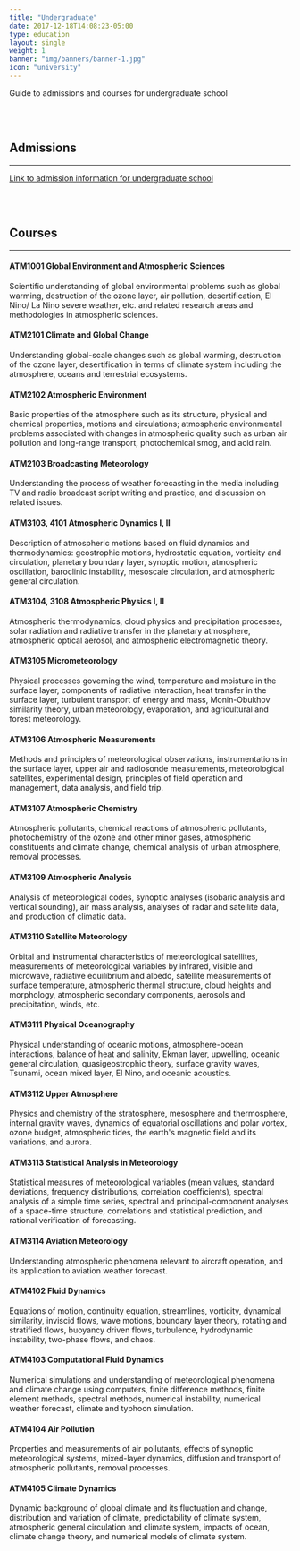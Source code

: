 ```yaml
---
title: "Undergraduate"
date: 2017-12-18T14:08:23-05:00
type: education
layout: single
weight: 1
banner: "img/banners/banner-1.jpg"
icon: "university"
---
```

Guide to admissions and courses for undergraduate school
<!--more-->

<br>
<br>

## Admissions
_ _ _

[Link to admission information for undergraduate school](http://admission.yonsei.ac.kr/seoul/foreign/html/eng/about.asp)

<br>
<br>

## Courses
_ _ _

#### ATM1001 Global Environment and Atmospheric Sciences 
Scientific understanding of global environmental problems such as global warming, destruction of the ozone layer, air pollution, desertification, El Nino/ La Nino severe weather, etc. and related research areas and methodologies in atmospheric sciences.
 
#### ATM2101 Climate and Global Change 
Understanding global-scale changes such as global warming, destruction of the ozone layer, desertification in terms of climate system including the atmosphere, oceans and terrestrial ecosystems.
 
#### ATM2102 Atmospheric Environment 
Basic properties of the atmosphere such as its structure, physical and chemical properties, motions and circulations; atmospheric environmental problems associated with changes in atmospheric quality such as urban air pollution and long-range transport, photochemical smog, and acid rain.
 
#### ATM2103 Broadcasting Meteorology 
Understanding the process of weather forecasting in the media including TV and radio broadcast script writing and practice, and discussion on related issues.
 
#### ATM3103, 4101 Atmospheric Dynamics I, II 
Description of atmospheric motions based on fluid dynamics and thermodynamics: geostrophic motions, hydrostatic equation, vorticity and circulation, planetary boundary layer, synoptic motion, atmospheric oscillation, baroclinic instability, mesoscale circulation, and atmospheric general circulation.
 
#### ATM3104, 3108 Atmospheric Physics I, II 
Atmospheric thermodynamics, cloud physics and precipitation processes, solar radiation and radiative transfer in the planetary atmosphere, atmospheric optical aerosol, and atmospheric electromagnetic theory.
 
#### ATM3105 Micrometeorology 
Physical processes governing the wind, temperature and moisture in the surface layer, components of radiative interaction, heat transfer in the surface layer, turbulent transport of energy and mass, Monin-Obukhov similarity theory, urban meteorology, evaporation, and agricultural and forest meteorology.
 
#### ATM3106 Atmospheric Measurements 
Methods and principles of meteorological observations, instrumentations in the surface layer, upper air and radiosonde measurements, meteorological satellites, experimental design, principles of field operation and management, data analysis, and field trip.
 
#### ATM3107 Atmospheric Chemistry 
Atmospheric pollutants, chemical reactions of atmospheric pollutants, photochemistry of the ozone and other minor gases, atmospheric constituents and climate change, chemical analysis of urban atmosphere, removal processes.
 
#### ATM3109 Atmospheric Analysis 
Analysis of meteorological codes, synoptic analyses (isobaric analysis and vertical sounding), air mass analysis, analyses of radar and satellite data, and production of climatic data.
 
#### ATM3110 Satellite Meteorology 
Orbital and instrumental characteristics of meteorological satellites, measurements of meteorological variables by infrared, visible and microwave, radiative equilibrium and albedo, satellite measurements of surface temperature, atmospheric thermal structure, cloud heights and morphology, atmospheric secondary components, aerosols and precipitation, winds, etc.
 
#### ATM3111 Physical Oceanography 
Physical understanding of oceanic motions, atmosphere-ocean interactions, balance of heat and salinity, Ekman layer, upwelling, oceanic general circulation, quasigeostrophic theory, surface gravity waves, Tsunami, ocean mixed layer, El Nino, and oceanic acoustics.
 
#### ATM3112 Upper Atmosphere 
Physics and chemistry of the stratosphere, mesosphere and thermosphere, internal gravity waves, dynamics of equatorial oscillations and polar vortex, ozone budget, atmospheric tides, the earth's magnetic field and its variations, and aurora.
 
#### ATM3113 Statistical Analysis in Meteorology 
Statistical measures of meteorological variables (mean values, standard deviations, frequency distributions, correlation coefficients), spectral analysis of a simple time series, spectral and principal-component analyses of a space-time structure, correlations and statistical prediction, and rational verification of forecasting.
 
#### ATM3114 Aviation Meteorology 
Understanding atmospheric phenomena relevant to aircraft operation, and its application to aviation weather forecast.
 
#### ATM4102 Fluid Dynamics 
Equations of motion, continuity equation, streamlines, vorticity, dynamical similarity, inviscid flows, wave motions, boundary layer theory, rotating and stratified flows, buoyancy driven flows, turbulence, hydrodynamic instability, two-phase flows, and chaos.
 
#### ATM4103 Computational Fluid Dynamics 
Numerical simulations and understanding of meteorological phenomena and climate change using computers, finite difference methods, finite element methods, spectral methods, numerical instability, numerical weather forecast, climate and typhoon simulation.
 
#### ATM4104 Air Pollution 
Properties and measurements of air pollutants, effects of synoptic meteorological systems, mixed-layer dynamics, diffusion and transport of atmospheric pollutants, removal processes.
 
#### ATM4105 Climate Dynamics 
Dynamic background of global climate and its fluctuation and change, distribution and variation of climate, predictability of climate system, atmospheric general circulation and climate system, impacts of ocean, climate change theory, and numerical models of climate system.

<br>
<br>
